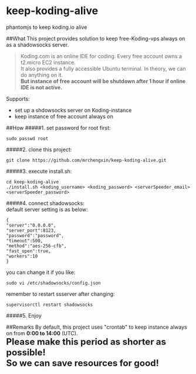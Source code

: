 # keep-koding-alive
phantomjs to keep koding.io alive  

##What
This project provides solution to keep free-Koding-vps always on as a shadowsocks server.  

> Koding.com is an online IDE for coding. Every free account owns a t2.micro EC2 instance.  
> It also provides a fully accessible Ubuntu terminal. In theory, we can do anything on it.  
> **But instance of free account will be shutdown after 1 hour if online IDE is not active.**

Supports:
* set up a shdowsocks server on Koding-instance
* keep instance of free account always on

##How
#####1. set password for root first:  
```
sudo passwd root
```
#####2. clone this project:  
```
git clone https://github.com/mrchengxin/keep-koding-alive.git
```
#####3. execute install.sh:  
```
cd keep-koding-alive
./install.sh <koding_username> <koding_password> <serverSpeeder_email> <serverSpeeder_password>
```
#####4. connect shadowsocks:  
default server setting is as below:  
```
{
"server":"0.0.0.0",
"server_port":8123,
"password":"password",
"timeout":500,
"method":"aes-256-cfb",
"fast_open":true,
"workers":10
}
```
you can change it if you like:  
```
sudo vi /etc/shadowsocks/config.json
```
remember to restart ssserver after changing:  
```
supervisorctl restart shadowsocks
```
#####5. Enjoy

##Remarks
By default, this project uses "crontab" to keep instance always on from **0:00 to 14:00** (UTC).  
<font size='5'>
**Please make this period as shorter as possible!  
So we can save resources for good!**
</font>  
